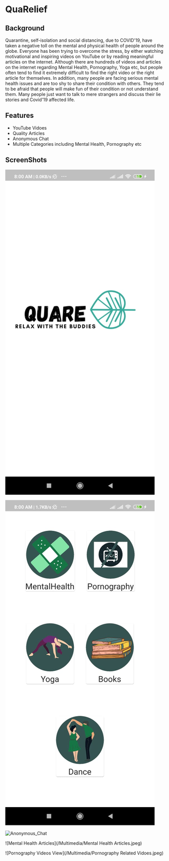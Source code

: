 # QuaRelief

## Background
Quarantine, self-isolation and social distancing, due to COVID'19, have taken a negative toll on the mental and physical health of people around the globe. Everyone has been trying to overcome the stress, by either watching motivational and inspiring videos on YouTube or by reading meaningful articles on the internet. Although there are hundreds of videos and articles on the internet regarding Mental Health, Pornography, Yoga etc, but people often tend to find it extremely difficult to find the right video or the right article for themselves. In addition, many people are facing serious mental health issues and are too shy to share their condition with others. They tend to be afraid that people will make fun of their condition or not understand them. Many people just want to talk to mere strangers and discuss their lie stories and Covid'19 affected life.

## Features
- YouTube Vidoes
- Quality Articles
- Anonymous Chat
- Multiple Categories including Mental Health, Pornography etc

## ScreenShots

![Loading Page](/Multimedia/Loading.jpeg)

![Homepage](/Multimedia/Homepage.jpeg)

![Anonymous_Chat](/Multimedia/Anonymous_Chat.jpeg)


![Mental Health Articles](/Multimedia/Mental Health Articles.jpeg)

![Pornography Videos View](/Multimedia/Pornography Related Vidoes.jpeg)
